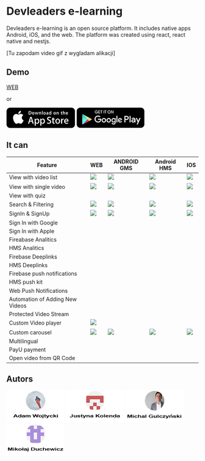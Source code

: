 # Devleaders e-learning

Devleaders e-learning is an open source platform. It includes native apps Android, iOS, and the web. The platform was created using react, react native and nestjs.

[Tu zapodam video gif z wygladam alikacji]

## Demo

[WEB](http://google.com.au/)

or

[![alt text](./readmeasset/app_store.png "Download on the app Store")](http://google.com.au/)
[![alt text](./readmeasset/google_play.png "Get it on Google play")](http://google.com.au/)


## It can

| Feature                     	| WEB    	| ANDROID GMS 	| Android HMS 	| IOS    	|
|-----------------------------	|--------	|-------------	|-------------	|--------	|
| View with video list        	| ![][c] 	|    ![][c]   	|    ![][c]   	| ![][c] 	|
| View with single video      	| ![][c] 	|    ![][c]   	|    ![][c]   	| ![][c] 	|
| View with quiz              	|        	|             	|             	|        	|
| Search & Filtering          	| ![][c] 	|    ![][c]   	|    ![][c]   	| ![][c] 	|
| SignIn & SignUp             	| ![][c] 	|    ![][c]   	|    ![][c]   	| ![][c] 	|
| Sign In with Google         	|        	|             	|             	|        	|
| Sign In with Apple          	|        	|             	|             	|        	|
| Fireabase Analitics         	|        	|             	|             	|        	|
| HMS Analitics               	|        	|             	|             	|        	|
| Firebase Deeplinks          	|        	|             	|             	|        	|
| HMS Deeplinks               	|        	|             	|             	|        	|
| Firebase push notifications 	|        	|             	|             	|        	|
| HMS push kit                	|        	|             	|             	|        	|
| Web Push Notifications      	|        	|             	|             	|        	|
|Automation of Adding New Videos|        	|             	|             	|        	|
|Protected Video Stream         |           |               |             	|        	|
|Custom Video player            | ![][c]    |               |               |           |
|Custom carousel                | ![][c]    | ![][c]        |  ![][c]       |   ![][c]  |
|Multilingual                   |           |               |             	|        	|
|PayU payment                   |           |               |             	|        	|
|Open video from QR Code        |           |               |             	|        	|


## Autors

[![](./readmeasset/adam.png)](https://github.com/Adamwojty)
[![](./readmeasset/justyna.png)](https://github.com/JustynaKolenda)
[![](./readmeasset/michal.png)](https://github.com/mbobas)
[![](./readmeasset/mikolaj.png)](https://github.com/duch0416)

[c]: ./readmeasset/check.png
